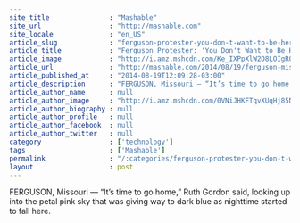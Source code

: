 ```yaml
---
site_title               : "Mashable"
site_url                 : "http://mashable.com"
site_locale              : "en_US"
article_slug             : "ferguson-protester-you-don-t-want-to-be-here-after-sundown"
article_title            : "Ferguson Protester: 'You Don't Want to Be Here After Sundown'"
article_image            : "http://i.amz.mshcdn.com/Ke_IXPpXlW2D8LOIgR0C3gReUq0=/1200x627/2014%2F08%2F19%2F45%2FMondayNight.c4264.jpg"
article_url              : "http://mashable.com/2014/08/19/ferguson-missouri-protesters/"
article_published_at     : "2014-08-19T12:09:28-03:00"
article_description      : "FERGUSON, Missouri — “It’s time to go home,” Ruth Gordon said, looking up into the petal pink sky that was giving way to dark blue as nighttime started to fall here."
article_author_name      : null
article_author_image     : "http://i.amz.mshcdn.com/0VNiJHKFTqvXUqHj85NBvtZRRSk=/90x90/2016%2F06%2F30%2F9d%2F201504080cHeadshot_20.71bfd.021d2.jpg"
article_author_biography : null
article_author_profile   : null
article_author_facebook  : null
article_author_twitter   : null
category                 : ['technology']
tags                     : ['Mashable']
permalink                : "/:categories/ferguson-protester-you-don-t-want-to-be-here-after-sundown/"
layout                   : post
---
```


FERGUSON, Missouri — “It’s time to go home,” Ruth Gordon said, looking up into the petal pink sky that was giving way to dark blue as nighttime started to fall here.

